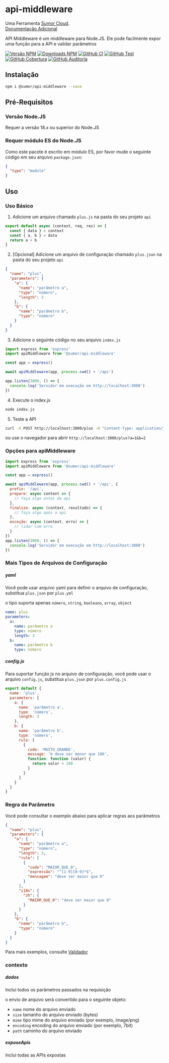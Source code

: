 # api-middleware

Uma Ferramenta [Sumor Cloud](https://sumor.cloud).  
[Documentação Adicional](https://sumor.cloud/api-middleware)

API Middleware é um middleware para Node.JS.
Ele pode facilmente expor uma função para a API e validar parâmetros

[![Versão NPM](https://img.shields.io/npm/v/@sumor/api-middleware?logo=npm&label=NPM)](https://www.npmjs.com/package/@sumor/api-middleware)
[![Downloads NPM](https://img.shields.io/npm/dw/@sumor/api-middleware?logo=npm&label=Downloads)](https://www.npmjs.com/package/@sumor/api-middleware)
[![GitHub CI](https://img.shields.io/github/actions/workflow/status/sumor-cloud/api-middleware/ci.yml?logo=github&label=CI)](https://github.com/sumor-cloud/api-middleware/actions/workflows/ci.yml)
[![GitHub Test](https://img.shields.io/github/actions/workflow/status/sumor-cloud/api-middleware/ut.yml?logo=github&label=Test)](https://github.com/sumor-cloud/api-middleware/actions/workflows/ut.yml)
[![GitHub Cobertura](https://img.shields.io/github/actions/workflow/status/sumor-cloud/api-middleware/coverage.yml?logo=github&label=Cobertura)](https://github.com/sumor-cloud/api-middleware/actions/workflows/coverage.yml)
[![GitHub Auditoria](https://img.shields.io/github/actions/workflow/status/sumor-cloud/api-middleware/audit.yml?logo=github&label=Auditoria)](https://github.com/sumor-cloud/api-middleware/actions/workflows/audit.yml)

## Instalação

```bash
npm i @sumor/api-middleware --save
```

## Pré-Requisitos

### Versão Node.JS

Requer a versão 18.x ou superior do Node.JS

### Requer módulo ES do Node.JS

Como este pacote é escrito em módulo ES, por favor mude o seguinte código em seu arquivo `package.json`:

```json
{
  "type": "module"
}
```

## Uso

### Uso Básico

1. Adicione um arquivo chamado `plus.js` na pasta do seu projeto `api`

```js
export default async (context, req, res) => {
  const { data } = context
  const { a, b } = data
  return a + b
}
```

2. [Opcional] Adicione um arquivo de configuração chamado `plus.json` na pasta do seu projeto `api`

```json
{
  "name": "plus",
  "parameters": {
    "a": {
      "name": "parâmetro a",
      "type": "número",
      "length": 3
    },
    "b": {
      "name": "parâmetro b",
      "type": "número"
    }
  }
}
```

3. Adicione o seguinte código no seu arquivo `index.js`

```javascript
import express from 'express'
import apiMiddleware from '@sumor/api-middleware'

const app = express()

await apiMiddleware(app, process.cwd() + '/api')

app.listen(3000, () => {
  console.log('Servidor em execução em http://localhost:3000')
})
```

4. Execute o index.js

```bash
node index.js
```

5. Teste a API

```bash
curl -X POST http://localhost:3000/plus -H "Content-Type: application/json" -d '{"a": 1, "b": 2}'
```

ou use o navegador para abrir `http://localhost:3000/plus?a=1&b=2`

### Opções para apiMiddleware

```javascript
import express from 'express'
import apiMiddleware from '@sumor/api-middleware'

const app = express()

await apiMiddleware(app, process.cwd() + '/api', {
  prefix: '/api',
  prepare: async context => {
    // faça algo antes da api
  },
  finalize: async (context, resultado) => {
    // faça algo após a api
  },
  exceção: async (context, erro) => {
    // lidar com erro
  }
})
app.listen(3000, () => {
  console.log('Servidor em execução em http://localhost:3000')
})
```

### Mais Tipos de Arquivos de Configuração

##### yaml

Você pode usar arquivo yaml para definir o arquivo de configuração, substitua `plus.json` por `plus.yml`

o tipo suporta apenas `número`, `string`, `booleano`, `array`, `object`

```yaml
name: plus
parameters:
  a:
    name: parâmetro a
    type: número
    length: 3
  b:
    name: parâmetro b
    type: número
```

##### config.js

Para suportar função js no arquivo de configuração, você pode usar o arquivo `config.js`, substitua `plus.json` por `plus.config.js`

```javascript
export default {
  name: 'plus',
  parameters: {
    a: {
      name: 'parâmetro a',
      type: 'número',
      length: 3
    },
    b: {
      name: 'parâmetro b',
      type: 'número',
      rule: [
        {
          code: 'MUITO_GRANDE',
          message: 'b deve ser menor que 100',
          function: function (valor) {
            return valor < 100
          }
        }
      ]
    }
  }
}
```

### Regra de Parâmetro

Você pode consultar o exemplo abaixo para aplicar regras aos parâmetros

```json
{
  "name": "plus",
  "parameters": {
    "a": {
      "name": "parâmetro a",
      "type": "número",
      "length": 3,
      "rule": [
        {
          "code": "MAIOR_QUE_0",
          "expressão": "^[1-9][0-9]*$",
          "mensagem": "deve ser maior que 0"
        }
      ],
      "i18n": {
        "zh": {
          "MAIOR_QUE_0": "deve ser maior que 0"
        }
      }
    },
    "b": {
      "name": "parâmetro b",
      "type": "número"
    }
  }
}
```

Para mais exemplos, consulte [Validador](https://sumor.cloud/validator/)

### contexto

##### dados

Inclui todos os parâmetros passados na requisição

o envio de arquivo será convertido para o seguinte objeto:

- `name` nome do arquivo enviado
- `size` tamanho do arquivo enviado (bytes)
- `mime` tipo mime do arquivo enviado (por exemplo, image/png)
- `encoding` encoding do arquivo enviado (por exemplo, 7bit)
- `path` caminho do arquivo enviado

##### exposeApis

Inclui todas as APIs expostas
